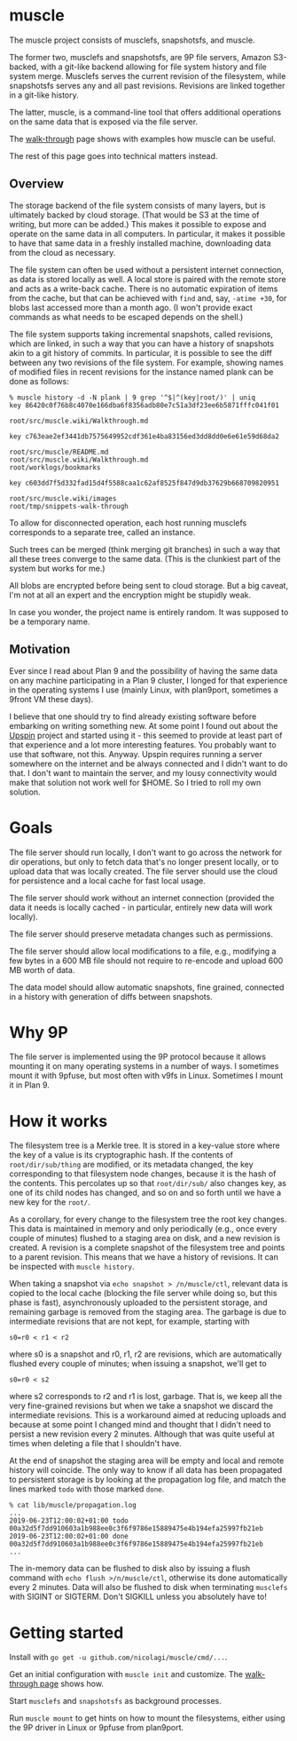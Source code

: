# muscle

The muscle project consists of musclefs, snapshotsfs, and muscle.

The former two, musclefs and snapshotsfs, are 9P file servers, Amazon
S3-backed, with a git-like backend allowing for file system history
and file system merge. Musclefs serves the current revision of the
filesystem, while snapshotsfs serves any and all past revisions.
Revisions are linked together in a git-like history.

The latter, muscle, is a command-line tool that offers additional
operations on the same data that is exposed via the file server.

The [walk-through](doc/walk-through.md) page shows with examples how muscle can be useful.

The rest of this page goes into technical matters instead.

## Overview

The storage backend of the file system consists of many layers, but is
ultimately backed by cloud storage. (That would be S3 at the time of
writing, but more can be added.) This makes it possible to expose and
operate on the same data in all computers. In particular, it makes it
possible to have that same data in a freshly installed machine, downloading
data from the cloud as necessary.

The file system can often be used without a persistent internet
connection, as data is stored locally as well. A local store is paired
with the remote store and acts as a write-back cache. There is
no automatic expiration of items from the cache, but that can be
achieved with `find` and, say, `-atime +30`, for blobs last
accessed more than a month ago. (I won't provide exact commands as what
needs to be escaped depends on the shell.)

The file system supports taking incremental snapshots, called revisions,
which are linked, in such a way that you can have a history of snapshots
akin to a git history of commits. In particular, it is possible to see
the diff between any two revisions of the file system.  For example,
showing names of modified files in recent revisions for the instance
named plank can be done as follows:

```
% muscle history -d -N plank | 9 grep '^$|^(key|root/)' | uniq
key 86420c0f76b8c4070e166dba6f8356adb80e7c51a3df23ee6b5871fffc041f01

root/src/muscle.wiki/Walkthrough.md

key c763eae2ef3441db7575649952cdf361e4ba83156ed3dd8dd0e6e61e59d68da2

root/src/muscle/README.md
root/src/muscle.wiki/Walkthrough.md
root/worklogs/bookmarks

key c603dd7f5d332fad15d4f5588caa1c62af8525f847d9db37629b668709820951

root/src/muscle.wiki/images
root/tmp/snippets-walk-through
```

To allow for disconnected operation, each host running musclefs
corresponds to a separate tree, called an instance.

Such trees can be merged (think merging git branches) in such a way that
all these trees converge to the same data. (This is the clunkiest part
of the system but works for me.)

All blobs are encrypted before being sent to cloud storage. But a big
caveat, I'm not at all an expert and the encryption might be stupidly
weak.

In case you wonder, the project name is entirely random. It was supposed
to be a temporary name.

## Motivation

Ever since I read about Plan 9 and the possibility of having the same
data on any machine participating in a Plan 9 cluster, I longed
for that experience in the operating systems I use (mainly Linux, with
plan9port, sometimes a 9front VM these days).

I believe that one should try to find already existing software
before embarking on writing something new.  At some point I found out
about the [Upspin](https://upspin.io) project and started using it -
this seemed to provide at least part of that experience and a lot
more interesting features. You probably want to use that software,
not this. Anyway. Upspin requires running a server somewhere on the
internet and be always connected and I didn't want to do that. I don't
want to maintain the server, and my lousy connectivity would make that
solution not work well for $HOME. So I tried to roll my own solution.

# Goals

The file server should run locally, I don't want to go across the
network for dir operations, but only to fetch data that's no longer
present locally, or to upload data that was locally created. The file
server should use the cloud for persistence and a local cache for fast
local usage.

The file server should work without an internet connection (provided the
data it needs is locally cached - in particular, entirely new data will
work locally).

The file server should preserve metadata changes such as permissions.

The file server should allow local modifications to a file, e.g.,
modifying a few bytes in a 600 MB file should not require to re-encode
and upload 600 MB worth of data.

The data model should allow automatic snapshots, fine grained, connected
in a history with generation of diffs between snapshots.

# Why 9P

The file server is implemented using the 9P protocol because it allows
mounting it on many operating systems in a number of ways. I sometimes
mount it with 9pfuse, but most often with v9fs in Linux. Sometimes I
mount it in Plan 9.

# How it works

The filesystem tree is a Merkle tree. It is stored in a key-value store
where the key of a value is its cryptographic hash.  If the contents of
`root/dir/sub/thing` are modified, or its metadata changed, the key
corresponding to that filesystem node changes, because it is the hash
of the contents. This percolates up so that `root/dir/sub/` also changes
key, as one of its child nodes has changed, and so on and so forth until
we have a new key for the `root/`.

As a corollary, for every change to the filesystem tree the root key
changes. This data is maintained in memory and only periodically (e.g.,
once every couple of minutes) flushed to a staging area on disk, and
a new revision is created. A revision is a complete snapshot of the
filesystem tree and points to a parent revision.  This means that we
have a history of revisions. It can be inspected with `muscle history`.

When taking a snapshot via `echo snapshot > /n/muscle/ctl`, relevant data
is copied to the local cache (blocking the file server while doing so, but
this phase is fast), asynchronously uploaded to the persistent storage,
and remaining garbage is removed from the staging area. The garbage is due
to intermediate revisions that are not kept, for example, starting with

    s0=r0 < r1 < r2

where s0 is a snapshot and r0, r1, r2 are revisions, which are
automatically flushed every couple of minutes; when issuing a snapshot,
we'll get to

    s0=r0 < s2

where s2 corresponds to r2 and r1 is lost, garbage. That is, we keep all
the very fine-grained revisions but when we take a snapshot we discard the
intermediate revisions. This is a workaround aimed at reducing uploads
and because at some point I changed mind and thought that I didn't need
to persist a new revision every 2 minutes. Although that was quite useful
at times when deleting a file that I shouldn't have.

At the end of snapshot the staging area will be empty and local and
remote history will coincide. The only way to know if all data has been
propagated to persistent storage is by looking at the propagation log
file, and match the lines marked `todo` with those marked `done`.

```
% cat lib/muscle/propagation.log
...
2019-06-23T12:00:02+01:00 todo 00a32d5f7dd910603a1b988ee0c3f6f9786e15889475e4b194efa25997fb21eb
2019-06-23T12:00:02+01:00 done 00a32d5f7dd910603a1b988ee0c3f6f9786e15889475e4b194efa25997fb21eb
...
```

The in-memory data can be flushed to disk also by issuing a flush command
with `echo flush >/n/muscle/ctl`, otherwise its done automatically every
2 minutes. Data will also be flushed to disk when terminating `musclefs`
with SIGINT or SIGTERM. Don't SIGKILL unless you absolutely have to!

# Getting started

Install with `go get -u github.com/nicolagi/muscle/cmd/...`.

Get an initial configuration with `muscle init` and customize.
The [walk-through page](doc/walk-through.md) shows how.

Start `musclefs` and `snapshotsfs` as background processes.

Run `muscle mount` to get hints on how to mount the filesystems, either
using the 9P driver in Linux or 9pfuse from plan9port.
